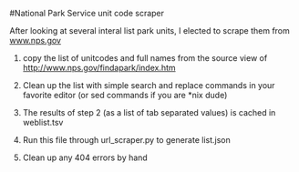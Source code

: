 #National Park Service unit code scraper

After looking at several interal list park units, I elected to scrape them from www.nps.gov

1) copy the list of unitcodes and full names from the source view of http://www.nps.gov/findapark/index.htm

2) Clean up the list with simple search and replace commands in your favorite editor (or sed commands if you are *nix dude)

3) The results of step 2 (as a list of tab separated values) is cached in weblist.tsv

4) Run this file through url_scraper.py to generate list.json

5) Clean up any 404 errors by hand
